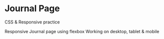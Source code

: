# Journal Page
CSS &amp; Responsive practice

Responsive Journal page using flexbox
Working on desktop, tablet & mobile
